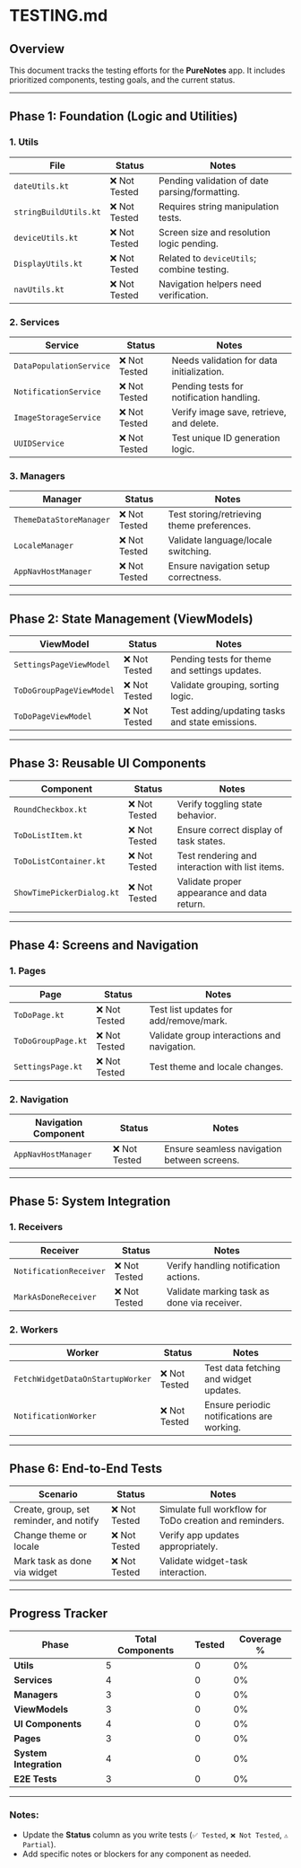 # TESTING.md

## Overview

This document tracks the testing efforts for the **PureNotes** app. It includes prioritized
components, testing goals, and the current status.

---

## Phase 1: Foundation (Logic and Utilities)

### **1. Utils**

| File                  | Status       | Notes                                          |
|-----------------------|--------------|------------------------------------------------|
| `dateUtils.kt`        | ❌ Not Tested | Pending validation of date parsing/formatting. |
| `stringBuildUtils.kt` | ❌ Not Tested | Requires string manipulation tests.            |
| `deviceUtils.kt`      | ❌ Not Tested | Screen size and resolution logic pending.      |
| `DisplayUtils.kt`     | ❌ Not Tested | Related to `deviceUtils`; combine testing.     |
| `navUtils.kt`         | ❌ Not Tested | Navigation helpers need verification.          |

### **2. Services**

| Service                 | Status       | Notes                                     |
|-------------------------|--------------|-------------------------------------------|
| `DataPopulationService` | ❌ Not Tested | Needs validation for data initialization. |
| `NotificationService`   | ❌ Not Tested | Pending tests for notification handling.  |
| `ImageStorageService`   | ❌ Not Tested | Verify image save, retrieve, and delete.  |
| `UUIDService`           | ❌ Not Tested | Test unique ID generation logic.          |

### **3. Managers**

| Manager                 | Status       | Notes                                      |
|-------------------------|--------------|--------------------------------------------|
| `ThemeDataStoreManager` | ❌ Not Tested | Test storing/retrieving theme preferences. |
| `LocaleManager`         | ❌ Not Tested | Validate language/locale switching.        |
| `AppNavHostManager`     | ❌ Not Tested | Ensure navigation setup correctness.       |

---

## Phase 2: State Management (ViewModels)

| ViewModel                | Status       | Notes                                           |
|--------------------------|--------------|-------------------------------------------------|
| `SettingsPageViewModel`  | ❌ Not Tested | Pending tests for theme and settings updates.   |
| `ToDoGroupPageViewModel` | ❌ Not Tested | Validate grouping, sorting logic.               |
| `ToDoPageViewModel`      | ❌ Not Tested | Test adding/updating tasks and state emissions. |

---

## Phase 3: Reusable UI Components

| Component                 | Status       | Notes                                           |
|---------------------------|--------------|-------------------------------------------------|
| `RoundCheckbox.kt`        | ❌ Not Tested | Verify toggling state behavior.                 |
| `ToDoListItem.kt`         | ❌ Not Tested | Ensure correct display of task states.          |
| `ToDoListContainer.kt`    | ❌ Not Tested | Test rendering and interaction with list items. |
| `ShowTimePickerDialog.kt` | ❌ Not Tested | Validate proper appearance and data return.     |

---

## Phase 4: Screens and Navigation

### **1. Pages**

| Page               | Status       | Notes                                       |
|--------------------|--------------|---------------------------------------------|
| `ToDoPage.kt`      | ❌ Not Tested | Test list updates for add/remove/mark.      |
| `ToDoGroupPage.kt` | ❌ Not Tested | Validate group interactions and navigation. |
| `SettingsPage.kt`  | ❌ Not Tested | Test theme and locale changes.              |

### **2. Navigation**

| Navigation Component | Status       | Notes                                       |
|----------------------|--------------|---------------------------------------------|
| `AppNavHostManager`  | ❌ Not Tested | Ensure seamless navigation between screens. |

---

## Phase 5: System Integration

### **1. Receivers**

| Receiver               | Status       | Notes                                       |
|------------------------|--------------|---------------------------------------------|
| `NotificationReceiver` | ❌ Not Tested | Verify handling notification actions.       |
| `MarkAsDoneReceiver`   | ❌ Not Tested | Validate marking task as done via receiver. |

### **2. Workers**

| Worker                           | Status       | Notes                                      |
|----------------------------------|--------------|--------------------------------------------|
| `FetchWidgetDataOnStartupWorker` | ❌ Not Tested | Test data fetching and widget updates.     |
| `NotificationWorker`             | ❌ Not Tested | Ensure periodic notifications are working. |

---

## Phase 6: End-to-End Tests

| Scenario                                | Status       | Notes                                                   |
|-----------------------------------------|--------------|---------------------------------------------------------|
| Create, group, set reminder, and notify | ❌ Not Tested | Simulate full workflow for ToDo creation and reminders. |
| Change theme or locale                  | ❌ Not Tested | Verify app updates appropriately.                       |
| Mark task as done via widget            | ❌ Not Tested | Validate widget-task interaction.                       |

---

## Progress Tracker

| Phase                  | Total Components | Tested | Coverage % |
|------------------------|------------------|--------|------------|
| **Utils**              | 5                | 0      | 0%         |
| **Services**           | 4                | 0      | 0%         |
| **Managers**           | 3                | 0      | 0%         |
| **ViewModels**         | 3                | 0      | 0%         |
| **UI Components**      | 4                | 0      | 0%         |
| **Pages**              | 3                | 0      | 0%         |
| **System Integration** | 4                | 0      | 0%         |
| **E2E Tests**          | 3                | 0      | 0%         |

---

### Notes:

- Update the **Status** column as you write tests (`✅ Tested`, `❌ Not Tested`, `⚠️ Partial`).
- Add specific notes or blockers for any component as needed.
